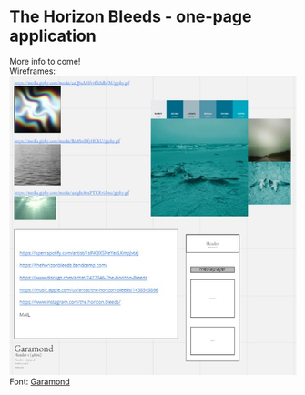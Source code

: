 # The Horizon Bleeds - one-page application

More info to come!  
Wireframes:
![Wireframes](./public/wireframes.jpg)
Font:
[Garamond](https://fonts.google.com/specimen/EB+Garamond?query=garamond)
